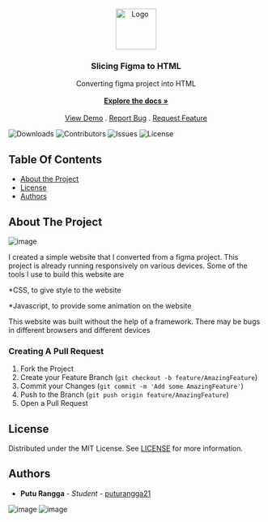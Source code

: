 <br/>
<p align="center">
  <a href="https://github.com/puturangga21/slicing-1">
    <img src="https://puturangga21.github.io/slicing-1/asset/img/logo-mini.svg" alt="Logo" width="80" height="80">

  </a>

  <h3 align="center">Slicing Figma to HTML</h3>

  <p align="center">
    Converting figma project into HTML
    <br/>
    <br/>
    <a href="https://github.com/puturangga21/slicing-1"><strong>Explore the docs »</strong></a>
    <br/>
    <br/>
    <a href="https://github.com/puturangga21/slicing-1">View Demo</a>
    .
    <a href="https://github.com/puturangga21/slicing-1/issues">Report Bug</a>
    .
    <a href="https://github.com/puturangga21/slicing-1/issues">Request Feature</a>
  </p>
</p>

![Downloads](https://img.shields.io/github/downloads/puturangga21/slicing-1/total) ![Contributors](https://img.shields.io/github/contributors/puturangga21/slicing-1?color=dark-green) ![Issues](https://img.shields.io/github/issues/puturangga21/slicing-1) ![License](https://img.shields.io/github/license/puturangga21/slicing-1) 

## Table Of Contents

* [About the Project](#about-the-project)
* [License](#license)
* [Authors](#authors)

## About The Project

![image](https://user-images.githubusercontent.com/61723244/215717950-6f18a4f4-7c94-459d-a089-b42bb791050c.png)


I created a simple website that I converted from a figma project. This project is already running responsively on various devices. Some of the tools I use to build this website are

*CSS, to give style to the website

*Javascript, to provide some animation on the website

This website was built without the help of a framework. There may be bugs in different browsers and different devices

### Creating A Pull Request

1. Fork the Project
2. Create your Feature Branch (`git checkout -b feature/AmazingFeature`)
3. Commit your Changes (`git commit -m 'Add some AmazingFeature'`)
4. Push to the Branch (`git push origin feature/AmazingFeature`)
5. Open a Pull Request

## License

Distributed under the MIT License. See [LICENSE](https://github.com/puturangga21/slicing-1/blob/main/LICENSE.md) for more information.

## Authors

* **Putu Rangga** - *Student* - [puturangga21](https://github.com/puturangga21/)

![image](https://user-images.githubusercontent.com/61723244/215716788-6e53fc13-6f2b-4b48-a7e3-960d12ed1490.png)
![image](https://user-images.githubusercontent.com/61723244/215717574-31a05c25-bd6b-4724-9634-faeda517f1c9.png)
